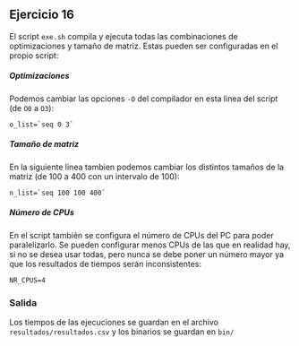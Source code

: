 ## Ejercicio 16

El script `exe.sh` compila y ejecuta todas las combinaciones de optimizaciones y tamaño de matriz. Estas pueden ser configuradas en el propio script:

##### Optimizaciones

Podemos cambiar las opciones `-O` del compilador en esta linea del script (de `O0` a `O3`):
```
o_list=`seq 0 3`
```

##### Tamaño de matriz

En la siguiente linea tambien podemos cambiar los distintos tamaños de la matriz (de 100 a 400 con un intervalo de 100):
```
n_list=`seq 100 100 400`
```

##### Número de CPUs

En el script también se configura el número de CPUs del PC para poder paralelizarlo. Se pueden configurar menos CPUs de las que en realidad hay, si no se desea usar todas, pero nunca se debe poner un número mayor ya que los resultados de tiempos serán inconsistentes:
```
NR_CPUS=4
```

### Salida

Los tiempos de las ejecuciones se guardan en el archivo `resultados/resultados.csv` y los binarios se guardan en `bin/`
